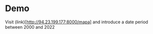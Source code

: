 # Demo

Visit (link)[http://94.23.199.177:8000/mapa] and introduce a date period between 2000 and 2022
